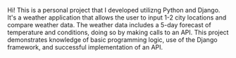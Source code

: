 Hi! This is a personal project that I developed utilizng Python and Django. It's a weather application that allows the user to input 1-2 city locations and compare weather data. The weather data includes a 5-day forecast of temperature and conditions, doing so by making calls to an API. 
This project demonstrates knowledge of basic programming logic, use of the Django framework, and successful implementation of an API. 
